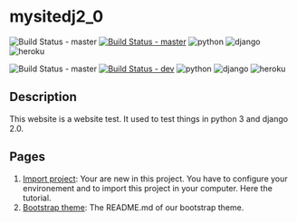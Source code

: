 # mysitedj2_0
![Build Status - master](https://img.shields.io/badge/-MASTER-blue.svg?longCache=true&style=for-the-badge)
[![Build Status - master](https://travis-ci.org/imimoun/mysitedj2_0.svg?branch=master)](https://travis-ci.org/imimoun/mysitedj2_0)
![python](https://img.shields.io/pypi/pyversions/Django.svg)
![django](https://img.shields.io/badge/Django-2.0-yellow.svg)
![heroku](http://heroku-shields.herokuapp.com/mysitedj2)

![Build Status - master](https://img.shields.io/badge/-DEV-blue.svg?longCache=true&style=for-the-badge)
[![Build Status - dev](https://travis-ci.org/imimoun/mysitedj2_0.svg?branch=dev)](https://travis-ci.org/imimoun/mysitedj2_0)
![python](https://img.shields.io/pypi/pyversions/Django.svg)
![django](https://img.shields.io/badge/Django-2.0-yellow.svg)
![heroku](http://heroku-shields.herokuapp.com/dev-mysitedj2)
## Description
This website is a website test. It used to test things in python 3 and django 2.0.

## Pages
1. [Import project](https://github.com/imimoun/mysitedj2_0/wiki/Import-project): Your are new in this project. You have to configure your environement and to import this project in your computer. Here the tutorial.
1. [Bootstrap theme](https://github.com/imimoun/mysitedj2_0/blob/master/static/clean-blog/README.md): The README.md of our bootstrap theme.
